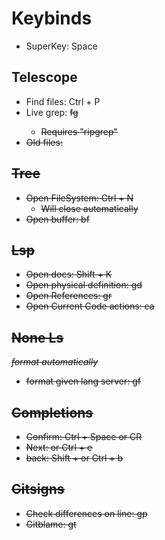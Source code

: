 # Keybinds
- SuperKey: Space

## Telescope
- Find files: Ctrl + P
- Live grep: <s> fg
    - Requires "ripgrep"
- Old  files: <s><s>

## Tree
- Open FileSystem: Ctrl + N
    - Will close automatically
- Open buffer:   <s>bf

## Lsp
- Open docs: Shift + K
- Open physical definition: <s>gd
- Open References: <s>gr
- Open Current Code actions: <s>ca


## None Ls
*format automatically*
- format given lang server: <s>gf

## Completions
- Confirm: Ctrl + Space or CR
- Next: <tab> or Ctrl + e
- back: Shift + <tab> or Ctrl + b

## Gitsigns
- Check differences on line: <s>gp
- Gitblame: <s>gt

